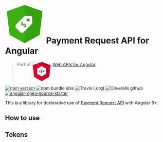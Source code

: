 # ![ng-web-apis logo](assets/payment-request.svg) Payment Request API for Angular

> Part of <img src="assets/web-api.svg" align="top"> [Web APIs for Angular](https://ng-web-apis.github.io/)

[![npm version](https://img.shields.io/npm/v/@ng-web-apis/payment-request.svg)](https://npmjs.com/package/ng-web-apis/payment-request)
![npm bundle size](https://img.shields.io/bundlephobia/minzip/@ng-web-apis/payment-request)
![Travis (.org)](https://img.shields.io/travis/ng-web-apis/payment-request)
![Coveralls github](https://img.shields.io/coveralls/github/ng-web-apis/payment-request)
[![angular-open-source-starter](https://img.shields.io/badge/made%20with-angular--open--source--starter-d81676?logo=angular)](https://github.com/TinkoffCreditSystems/angular-open-source-starter)

This is a library for declarative use of [Payment Request API](https://developer.mozilla.org/en-US/docs/Web/API/Payment_Request_API) with Angular 6+.

## How to use

## Tokens
